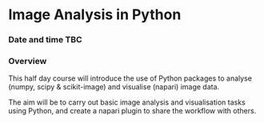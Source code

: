 
# Image Analysis in Python

### Date and time TBC

### Overview
This half day course will introduce the use of Python packages to analyse (numpy, scipy & scikit-image) and visualise (napari) image data.

The aim will be to carry out basic image analysis and visualisation tasks using Python, and create a napari plugin to share the workflow with others.